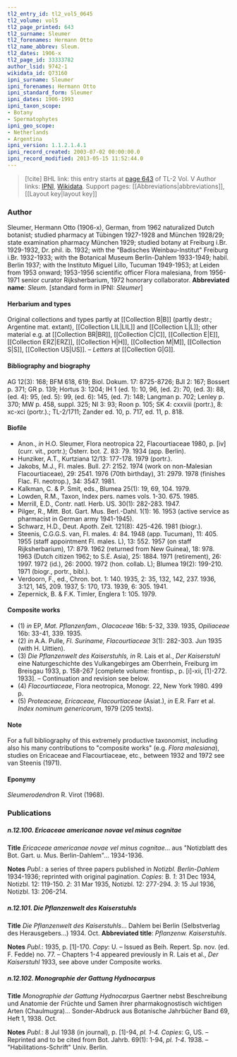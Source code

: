 ```yaml
---
tl2_entry_id: tl2_vol5_0645
tl2_volume: vol5
tl2_page_printed: 643
tl2_surname: Sleumer
tl2_forenames: Hermann Otto
tl2_name_abbrev: Sleum.
tl2_dates: 1906-x
tl2_page_id: 33333782
author_lsid: 9742-1
wikidata_id: Q73160
ipni_surname: Sleumer
ipni_forenames: Hermann Otto
ipni_standard_form: Sleumer
ipni_dates: 1906-1993
ipni_taxon_scope: 
- Botany
- Spermatophytes
ipni_geo_scope: 
- Netherlands
- Argentina
ipni_version: 1.1.2.1.4.1
ipni_record_created: 2003-07-02 00:00:00.0
ipni_record_modified: 2013-05-15 11:52:44.0
---
```


> [!cite] BHL link: this entry starts at [page 643](https://www.biodiversitylibrary.org/page/33333782) of TL-2 Vol. V
> Author links: [IPNI](https://www.ipni.org/a/9742-1), [Wikidata](https://www.wikidata.org/wiki/Q73160). Support pages: [[Abbreviations|abbreviations]], [[Layout key|layout key]]

### Author

Sleumer, Hermann Otto (1906-x), German, from 1962 naturalized Dutch botanist; studied pharmacy at Tübingen 1927-1928 and München 1928/29; state examination pharmacy München 1929; studied botany at Freiburg i.Br. 1929-1932, Dr. phil. ib. 1932; with the "Badisches Weinbau-Institut" Freiburg i.Br. 1932-1933; with the Botanical Museum Berlin-Dahlem 1933-1949; habil. Berlin 1937; with the Instituto Miguel Lillo, Tucuman 1949-1953; at Leiden from 1953 onward; 1953-1956 scientific officer Flora malesiana, from 1956-1971 senior curator Rijksherbarium, 1972 honorary collaborator. 
**Abbreviated name**: *Sleum.* \[standard form in IPNI: *Sleumer*\]

#### Herbarium and types

Original collections and types partly at [[Collection B|B]] (partly destr.; Argentine mat. extant), [[Collection LIL|LIL]] and [[Collection L|L]]; other material e.g. at [[Collection BR|BR]], [[Collection C|C]], [[Collection E|E]], [[Collection ERZ|ERZ]], [[Collection H|H]], [[Collection M|M]], [[Collection S|S]], [[Collection US|US]]. – *Letters* at [[Collection G|G]].

#### Bibliography and biography

AG 12(3): 168; BFM 618, 619; Biol. Dokum. 17: 8725-8726; BJI 2: 167; Bossert p. 371; GR p. 139; Hortus 3: 1204; IH 1 (ed. 1): 10, 96, (ed. 2): 70, (ed. 3): 88, (ed. 4): 95, (ed. 5): 99, (ed. 6): 145, (ed. 7): 148; Langman p. 702; Lenley p. 370; MW p. 458, suppl. 325; NI 3: 93; Roon p. 105; SK 4: cxxviii (portr.), 8: xc-xci (portr.).; TL-2/1711; Zander ed. 10, p. 717, ed. 11, p. 818.

#### Biofile

- Anon., *in* H.O. Sleumer, Flora neotropica 22, Flacourtiaceae 1980, p. \[iv\] (curr. vit., portr.); Österr. bot. Z. 83: 79. 1934 (app. Berlin).
- Hunziker, A.T., Kurtziana 12/13: 177-178. 1979 (portr.).
- Jakobs, M.J., Fl. males. Bull. 27: 2152. 1974 (work on non-Malesian Flacourtiaceae), 29: 2541. 1976 (70th birthday), 31: 2979. 1978 (finishes Flac. Fl. neotrop.), 34: 3547. 1981.
- Kalkman, C. & P. Smit, eds., Blumea 25(1): 19, 69, 104. 1979.
- Lowden, R.M., Taxon, Index pers. names vols. 1-30. 675. 1985.
- Merrill, E.D., Contr. natl. Herb. US. 30(1): 282-283. 1947.
- Pilger, R., Mitt. Bot. Gart. Mus. Berl.-Dahl. 1(1): 16. 1953 (active service as pharmacist in German army 1941-1945).
- Schwarz, H.D., Deut. Apoth. Zeit. 121(8): 425-426. 1981 (biogr.).
- Steenis, C.G.G.S. van, Fl. males. 4: 84. 1948 (app. Tucuman), 11: 405. 1955 (staff appointment Fl. males. L), 13: 552. 1957 (on staff Rijksherbarium), 17: 879. 1962 (returned from New Guinea), 18: 978. 1963 (Dutch citizen 1962; to S.E. Asia), 25: 1884. 1971 (retirement), 26: 1997. 1972 (id.), 26: 2000. 1972 (hon. collab. L); Blumea 19(2): 199-210. 1971 (biogr., portr., bibl.).
- Verdoorn, F., ed., Chron. bot. 1: 140. 1935, 2: 35, 132, 142, 237. 1936, 3:121, 145, 209. 1937, 5: 170, 173. 1939, 6: 305. 1941.
- Zepernick, B. & F.K. Timler, Englera 1: 105. 1979.

#### Composite works

- (1) *in* EP, *Mat. Pflanzenfam., Olacaceae* 16b: 5-32, 339. 1935, *Opiliaceae* 16b: 33-41, 339. 1935.
- (2) *in* A.A. Pulle, *Fl. Suriname, Flacourtiaceae* 3(1): 282-303. Jun 1935 (with H. Uittien).
- (3) *Die Pflanzenwelt des Kaiserstuhls, in* R. Lais et al., *Der Kaiserstuhl* eine Naturgeschichte des Vulkangebirges am Oberrhein, Freiburg im Breisgau 1933, p. 158-267 \[complete volume: frontisp., p. \[i\]-xii, \[1\]-272. 1933\]. – Continuation and revision see below.
- (4) *Flacourtiaceae*, Flora neotropica, Monogr. 22, New York 1980. 499 p.
- (5) *Proteaceae, Ericaceae, Flacourtiaceae* (Asiat.), *in* E.R. Farr et al. *Index nominum genericorum*, 1979 (205 texts).

#### Note

For a full bibliography of this extremely productive taxonomist, including also his many contributions to "composite works" (e.g. *Flora malesiana*), studies on Ericaceae and Flacourtiaceae, etc., between 1932 and 1972 see van Steenis (1971).

#### Eponymy

*Sleumerodendron* R. Virot (1968).

### Publications

##### n.12.100. Ericaceae americanae novae vel minus cognitae

**Title**
*Ericaceae americanae novae vel minus cognitae*... aus "Notizblatt des Bot. Gart. u. Mus. Berlin-Dahlem"... 1934-1936.

**Notes**
*Publ*.: a series of three papers published in *Notizbl. Berlin-Dahlem* 1934-1936; reprinted with original pagination. *Copies*: B.
*1*: 31 Dec 1934, Notizbl. 12: 119-150.
*2*: 31 Mar 1935, Notizbl. 12: 277-294.
*3*: 15 Jul 1936, Notizbl. 13: 206-214.

##### n.12.101. Die Pflanzenwelt des Kaiserstuhls

**Title**
*Die Pflanzenwelt des Kaiserstuhls*... Dahlem bei Berlin (Selbstverlag des Herausgebers...) 1934. Oct.
**Abbreviated title**: *Pflanzenw. Kaiserstuhls*.

**Notes**
*Publ*.: 1935, p. \[1\]-170. *Copy*: U. – Issued as Beih. Repert. Sp. nov. (ed. F. Fedde) no. 77. – Chapters 1-4 appeared previously in R. Lais et al., *Der Kaiserstuhl* 1933, see above under Composite works.

##### n.12.102. Monographie der Gattung Hydnocarpus

**Title**
*Monographie der Gattung Hydnocarpus* Gaertner nebst Beschreibung und Anatomie der Früchte und Samen ihrer pharmakognostisch wichtigen Arten (Chaulmugra)... Sonder-Abdruck aus Botanische Jahrbücher Band 69, Heft 1, 1938. Oct.

**Notes**
*Publ*.: 8 Jul 1938 (in journal), p. \[1\]-94, *pl. 1-4. Copies*: G, US. – Reprinted and to be cited from Bot. Jahrb. 69(1): 1-94, *pl. 1-4*. 1938. – "Habilitations-Schrift" Univ. Berlin.

